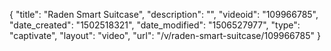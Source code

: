 {
    "title": "Raden Smart Suitcase",
    "description": "",
    "videoid": "109966785",
    "date_created": "1502518321",
    "date_modified": "1506527977",
    "type": "captivate",
    "layout": "video",
    "url": "\/v\/raden-smart-suitcase\/109966785"
}